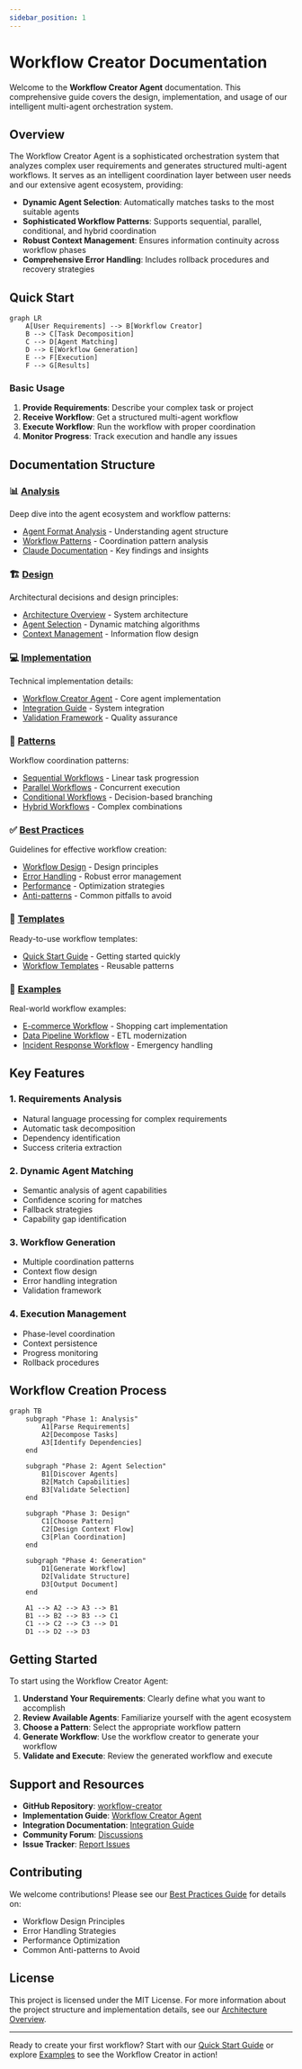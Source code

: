 ```yaml
---
sidebar_position: 1
---
```


# Workflow Creator Documentation

Welcome to the **Workflow Creator Agent** documentation. This comprehensive guide covers the design, implementation, and usage of our intelligent multi-agent orchestration system.

## Overview

The Workflow Creator Agent is a sophisticated orchestration system that analyzes complex user requirements and generates structured multi-agent workflows. It serves as an intelligent coordination layer between user needs and our extensive agent ecosystem, providing:

- **Dynamic Agent Selection**: Automatically matches tasks to the most suitable agents
- **Sophisticated Workflow Patterns**: Supports sequential, parallel, conditional, and hybrid coordination
- **Robust Context Management**: Ensures information continuity across workflow phases
- **Comprehensive Error Handling**: Includes rollback procedures and recovery strategies

## Quick Start

```mermaid
graph LR
    A[User Requirements] --> B[Workflow Creator]
    B --> C[Task Decomposition]
    C --> D[Agent Matching]
    D --> E[Workflow Generation]
    E --> F[Execution]
    F --> G[Results]
```

### Basic Usage

1. **Provide Requirements**: Describe your complex task or project
2. **Receive Workflow**: Get a structured multi-agent workflow
3. **Execute Workflow**: Run the workflow with proper coordination
4. **Monitor Progress**: Track execution and handle any issues

## Documentation Structure

### 📊 [Analysis](./analysis/agent-format.md)
Deep dive into the agent ecosystem and workflow patterns:
- [Agent Format Analysis](./analysis/agent-format.md) - Understanding agent structure
- [Workflow Patterns](./analysis/workflow-patterns.md) - Coordination pattern analysis
- [Claude Documentation](./analysis/claude-documentation.md) - Key findings and insights

### 🏗️ [Design](./design/architecture.md)
Architectural decisions and design principles:
- [Architecture Overview](./design/architecture.md) - System architecture
- [Agent Selection](./design/agent-selection.md) - Dynamic matching algorithms
- [Context Management](./design/context-management.md) - Information flow design

### 💻 [Implementation](./implementation/workflow-creator-agent.md)
Technical implementation details:
- [Workflow Creator Agent](./implementation/workflow-creator-agent.md) - Core agent implementation
- [Integration Guide](./implementation/integration.md) - System integration
- [Validation Framework](./implementation/validation.md) - Quality assurance

### 🔄 [Patterns](./patterns/sequential-workflows.md)
Workflow coordination patterns:
- [Sequential Workflows](./patterns/sequential-workflows.md) - Linear task progression
- [Parallel Workflows](./patterns/parallel-workflows.md) - Concurrent execution
- [Conditional Workflows](./patterns/conditional-workflows.md) - Decision-based branching
- [Hybrid Workflows](./patterns/hybrid-workflows.md) - Complex combinations

### ✅ [Best Practices](./best-practices/workflow-design.md)
Guidelines for effective workflow creation:
- [Workflow Design](./best-practices/workflow-design.md) - Design principles
- [Error Handling](./best-practices/error-handling.md) - Robust error management
- [Performance](./best-practices/performance.md) - Optimization strategies
- [Anti-patterns](./best-practices/anti-patterns.md) - Common pitfalls to avoid

### 📝 [Templates](./templates/quick-start.md)
Ready-to-use workflow templates:
- [Quick Start Guide](./templates/quick-start.md) - Getting started quickly
- [Workflow Templates](./templates/workflow-templates.md) - Reusable patterns

### 🚀 [Examples](./examples/e-commerce-workflow.md)
Real-world workflow examples:
- [E-commerce Workflow](./examples/e-commerce-workflow.md) - Shopping cart implementation
- [Data Pipeline Workflow](./examples/data-pipeline-workflow.md) - ETL modernization
- [Incident Response Workflow](./examples/incident-response-workflow.md) - Emergency handling

## Key Features

### 1. Requirements Analysis
- Natural language processing for complex requirements
- Automatic task decomposition
- Dependency identification
- Success criteria extraction

### 2. Dynamic Agent Matching
- Semantic analysis of agent capabilities
- Confidence scoring for matches
- Fallback strategies
- Capability gap identification

### 3. Workflow Generation
- Multiple coordination patterns
- Context flow design
- Error handling integration
- Validation framework

### 4. Execution Management
- Phase-level coordination
- Context persistence
- Progress monitoring
- Rollback procedures

## Workflow Creation Process

```mermaid
graph TB
    subgraph "Phase 1: Analysis"
        A1[Parse Requirements]
        A2[Decompose Tasks]
        A3[Identify Dependencies]
    end
    
    subgraph "Phase 2: Agent Selection"
        B1[Discover Agents]
        B2[Match Capabilities]
        B3[Validate Selection]
    end
    
    subgraph "Phase 3: Design"
        C1[Choose Pattern]
        C2[Design Context Flow]
        C3[Plan Coordination]
    end
    
    subgraph "Phase 4: Generation"
        D1[Generate Workflow]
        D2[Validate Structure]
        D3[Output Document]
    end
    
    A1 --> A2 --> A3 --> B1
    B1 --> B2 --> B3 --> C1
    C1 --> C2 --> C3 --> D1
    D1 --> D2 --> D3
```

## Getting Started

To start using the Workflow Creator Agent:

1. **Understand Your Requirements**: Clearly define what you want to accomplish
2. **Review Available Agents**: Familiarize yourself with the agent ecosystem
3. **Choose a Pattern**: Select the appropriate workflow pattern
4. **Generate Workflow**: Use the workflow creator to generate your workflow
5. **Validate and Execute**: Review the generated workflow and execute

## Support and Resources

- **GitHub Repository**: [workflow-creator](https://github.com/your-org/workflow-creator)
- **Implementation Guide**: [Workflow Creator Agent](./implementation/workflow-creator-agent.md)
- **Integration Documentation**: [Integration Guide](./implementation/integration.md)
- **Community Forum**: [Discussions](https://github.com/your-org/workflow-creator/discussions)
- **Issue Tracker**: [Report Issues](https://github.com/your-org/workflow-creator/issues)

## Contributing

We welcome contributions! Please see our [Best Practices Guide](./best-practices/workflow-design.md) for details on:
- Workflow Design Principles
- Error Handling Strategies
- Performance Optimization
- Common Anti-patterns to Avoid

## License

This project is licensed under the MIT License. For more information about the project structure and implementation details, see our [Architecture Overview](./design/architecture.md).

---

Ready to create your first workflow? Start with our [Quick Start Guide](./templates/quick-start.md) or explore [Examples](./examples/e-commerce-workflow.md) to see the Workflow Creator in action!